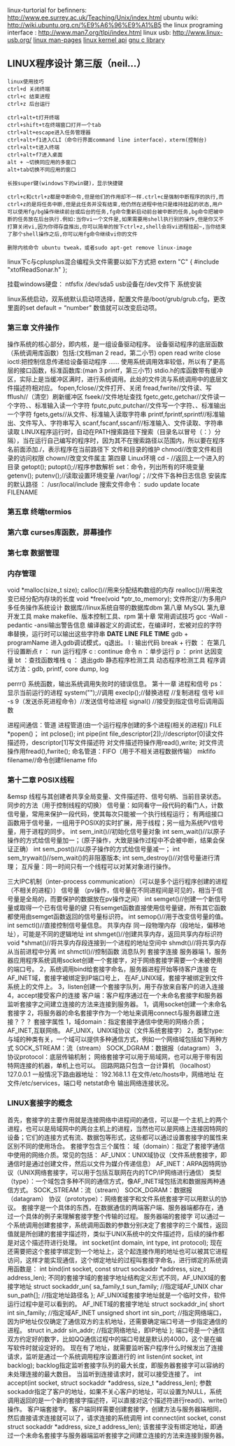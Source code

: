 

linux-turtorial for befinners: http://www.ee.surrey.ac.uk/Teaching/Unix/index.html
ubuntu wiki:      http://wiki.ubuntu.org.cn/%E9%A6%96%E9%A1%B5
the linux programing interface :  http://www.man7.org/tlpi/index.html
linux usb: http://www.linux-usb.org/
[linux man-pages](https://www.kernel.org/doc/man-pages/)
[linux kernel api](https://www.kernel.org/doc/htmldocs/kernel-api/)
[gnu c library](http://www.gnu.org/software/libc/manual/html_node/)

## LINUX程序设计 第三版（neil...）
```
linux使用技巧
ctrl+d 关闭终端
ctrl+c 结束进程
ctrl+z 后台运行

ctrl+alt+t打开终端
ctrl+shift+t在终端窗口打开一个tab
ctrl+alt+escape进入任务管理器
ctrl+alt+f1进入CLI（命令行界面command line interface），xterm(控制台)
ctrl+alt+t进入终端
ctrl+alt+f7进入桌面
alt + ~切换同应用的多窗口
alt+tab切换不同应用的窗口

长按super键(windows下的win键)，显示快捷键

ctrl+c和ctrl+z都是中断命令,但是他们的作用却不一样.ctrl+c是强制中断程序的执行,而ctrl+z的是将任务中断,但是此任务并没有结束,他仍然在进程中他只是维持挂起的状态,用户可以使用fg/bg操作继续前台或后台的任务,fg命令重新启动前台被中断的任务,bg命令把被中断的任务放在后台执行.例如:当你vi一个文件是,如果需要用shell执行别的操作,但是你又不打算关闭vi,因为你得存盘推出,你可以简单的按下ctrl+z,shell会将vi进程挂起~,当你结束了那个shell操作之后,你可以用fg命令继续vi你的文件

删除内核命令 ubuntu tweak，或者sudo apt-get remove linux-image
```
linux下c与cplusplus混合编程头文件需要以如下方式把
extern "C"
{
     #include "xtofReadSonar.h"
};

挂载windows硬盘： ntfsfix /dev/sda5
usb设备在/dev文件下
系统安装

linux系统启动，双系统默认启动项选择，配置文件是/boot/grub/grub.cfg，更改里面的set default = “number” 数值就可以改变启动项。

### 第三章 文件操作
操作系统的核心部分，即内核，是一组设备驱动程序。
设备驱动程序的底层函数（系统调用库函数）包括:(文档man 2 read，第二小节)
     open
     read
     write
     close
     ioctl:把控制信息传递给设备驱动程序
     ……
使用系统调用效率较低，所以有了更高层的接口函数，标准函数库:(man 3 printf，第三小节)
     stdio.h的库函数带有缓冲区，实际上是当缓冲区满时，进行系统调用。此处的文件流与系统调用中的底层文件描述符相对应。
     fopen,fclose//文件打开、关闭
     fread,fwrite//文件读、写
     fflush//（清空）刷新缓冲区
     fseek//文件地址查找
     fgetc,getc,getchar//文件读一个字符、、标准输入读一个字符
     fputc,putc,putchar//文件写一个字符、、标准输出一个字符
     fgets,gets//从文件、标准输入读取字符串
     printf,fprintf,sprintf//标准输出、文件写入、字符串写入
     scanf,fscanf,sscanf//标准输入、文件读取、字符串读取
LINUX程序运行时，自动在PATH搜索路径下搜索（目录名以冒号（：）分隔），当在运行自己编写的程序时，因为其不在搜索路径以范围内，所以要在程序名前面添加./，表示程序在当前路径下
文件和目录的维护
chmod//改变文件和目录的访问权限
chown//改变文件属主
第四章 Linux环境
cd -  //返回上一个进入的目录
getopt(); putopt();//程序参数解析
set：命令，列出所有的环境变量
getenv(); putenv();//读取设置环境变量
/var/log/；//文件下各种日志信息
安装库的默认路径 ： /usr/local/include
搜索文件命令： sudo update
                         locate FILENAME

### 第五章 终端termios
### 第六章 curses库函数，屏幕操作
### 第七章 数据管理
### 内存管理
void *malloc(size_t size);
calloc()//用来分配结构数组的内存
realloc()//用来改变已经分配内存块的长度
void *free(void *ptr_to_memory);
文件所定//为多用户多任务操作系统设计
数据库//linux系统自带的数据库dbm
第八章 MySQL
第九章 开发工具
make makefile、版本控制工具、rpm
第十章 常用调试技巧
gcc -Wall -pedantic -ansi输出警告信息
编译器定义的调试宏，在编译时，宏被对应的字符串替换，运行时可以输出这些字符串
__DATE__
__LINE__
__FILE__
__TIME__
gdb + programName 进入gdb调试模式，q退出。
l : 输出代码
break + 行数 ： 在第几行设置断点
r ： run 运行程序
c  : continue 命令
n ：单步运行
p ： print 达因变量
bt ：查找函数堆栈
q ： 退出gdb
静态程序检测工具
动态程序检测工具
程序调试方法：gdb, printf, core dump, log

perrr() 系统函数，输出系统调用失败时的错误信息。
第十一章 进程和信号
ps： 显示当前运行的进程
system("");//调用
execlp();//替换进程
//复制进程
信号
kill -s 9（发送杀死进程命令）//发送信号给进程
signal() //接受到指定信号后调用函数

进程间通信：管道
进程管道(由一个运行程序创建的多个进程(相关的进程))
FILE *popen()；
int pclose();
int pipe(int file_descriptor[2]);//descriptor[0]读文件描述符，descriptor[1]写文件描述符
对文件描述符操作用read(),write;
对文件流操作用fread(),fwrite();
命名管道：FIFO（用于不相关进程数据传输）
mkfifo filename//命令创建filename fifo
### 第十二章 POSIX线程
&emsp 线程与其创建者共享全局变量、文件描述符、信号句柄、当前目录状态。
同步的方法（用于控制线程的切换）
     信号量：如同看守一段代码的看门人，计数信号量，常用来保护一段代码，使其每次只能被一个执行线程运行；
         有两组接口函数用于信号量，一组用于POSIX的实时扩展，用于线程；另一组为系统PV信号量，用于进程的同步。
         int sem_init()//初始化信号量对象
         int sem_wait()//以原子操作的方式给信号量加一；（原子操作，大致是操作过程中不会被中断，结果会保证正确）
         int sem_post()//以原子操作的方式给信号量减一；
         int sem_trywait()//sem_wait()的非阻塞版本;
         int sem_destroy()//对信号量进行清理；
     互斥量：同一时间只有一个线程可以对某对象进行操作。

三大IPC机制（inter-process communication）（可以是多个运行程序创建的进程（不相关的进程））
信号量
（pv操作，信号量在不同进程间是可见的，相当于信号量是全局的，而要保护的数据放在pv操作之间）
int semget()//创建一个新信号量或取得一个已有信号量的键
只有semget函数直接使用信号量键，所有其它函数都使用由semget函数返回的信号量标识符。
int semop()//用于改变信号量的值。
int semctl()//直接控制信号量信息。
共享内存
同一段物理内存（段地址，偏移地址），可能是不同的逻辑地址
int shmget()//创建共享内存，返回共享内存标识符
void *shmat()//将共享内存段连接到一个进程的地址空间中
shmdt()//将共享内存从当前进程中分离
int shmctl()//控制函数
消息队列
套接字连接
服务器端
1，服务器应用程序系统调用socket创建一个套接字，对于网络套接字需要一个未被使用的端口号。
2，系统调用bind给套接字命名，服务器进程开始等待客户连接
     在AF_INET域，套接字被绑定到IP端口号上，
     在AF_UNIX域，套接字被绑定到文件系统上的文件上。
3，listen创建一个套接字队列，用于存放来自客户的进入连接
4，accept接受客户的连接
客户端：客户程序通过在一个未命名套接字和服务器监听套接字之间建立连接的方法来连接到服务器。
1，调用socket创建一个未命名套接字
2，将服务器的命名套接字作为一个地址来调用connect与服务器建立连接？？？
套接字属性
1，域domain：指定套接字通信中使用的网络介质；
AF_INET,互联网络。
AF_UNIX，UNIX域协议（文件系统套接字）
2，类型type:与域的种类有关，一个域可以提供多种通信方式，例如一个网络域包括如下两种方式
SOCK_STREAM：流（stream）
SOCK_DGRAM：数据报（datagram）
3，协议protocol：底层传输机制；
网络套接字可以用于局域网，也可以用于带有因特网连接的机器，单机上也可以。
回路网路只包含一台计算机 （localhost）127.0.0.1
一般情况下路由器地址： 192.168.1.1
在文件/etc/hosts中，网络地址
在文件/etc/services，端口号
netstat命令     输出网络连接状况。

### LINUX套接字的概念
首先，套接字的主要作用就是连接网络中进程间的通信，可以是一个主机上的两个进程，也可以是局域网中的两台主机上的进程，当然也可以是网络上连接因特网的设备；它们的连接方式有流、数据包等形式，这些都可以通过设置套接字的属性来区别不同的使用场合。
套接字包含三个属性：
     域（domain）：指定了套接字通信中使用的网络介质。常见的包括：
          AF_UNIX：UNIX域协议（文件系统套接字，即通信时是通过创建文件，然后以文件为媒介传递信息）
          AF_INET：ARPA因特网协议（UNIX网络套接字，可以用于包括互联网在内的TCP/IP网络进行通信）
     类型（type）：一个域包含多种不同的通信方式，像AF_INET域包括流和数据报两种通信方式。
SOCK_STREAM：流（stream）
SOCK_DGRAM：数据报（datagram）
     协议（prototype）：网络套接字和文件系统套接字可以用默认的协议。
套接字是一个具体的东西，在数据通信的两端客户端、服务器端都存在，通过一个具体的例子来理解套接字整个传输的过程。
服务器端的套接字
可以通过一个系统调用创建套接字，系统调用函数的参数分别决定了套接字的三个属性，返回值就是所创建的套接字描述符，类似于UNIX系统中的文件描述符，后续的操作都是对这个描述符进行处理。
int socket(int domain, int type, int protocol);
现在还需要把这个套接字绑定到一个地址上，这个起连接作用的地址也可以被其它进程访问，这样才能实现通信，这个绑定地址的过程叫套接字命名，进行绑定的系统调用函数是：
int bind(int socket, const struct sockaddr *address, size_t address_len);
不同的套接字域的套接字地址结构定义形式不同，AF_UNIX域的套接字地址
struct sockaddr_un{
     sa_family_t sun_family;   //指定域AF_UNIX
     char sun_path[];     //指定地址路径名
};
AF_UNIX域套接字地址就是一个临时文件，软件运行过程中是可以看到的。
AF_INET域的套接字地址
struct sockaddr_in{
     short int sin_family;     //指定域AF_INET
     unsigned short int sin_port; //指定网络端口，因为IP地址仅仅确定了通信双方的主机地址，还需要确定端口号进一步指定通信的进程。
     struct in_addr sin_addr; //指定网络地址，即IP地址
};
端口号是一个通信双方约定好的数字，比如QQ通信过程中的端口号就是默认的4000，这个是在编写软件时就设定好的。
现在有了地址，就需要监听客户程序什么时候发出了连接请求，监听是通过一个系统调用程序设置进行的
int listen(int socket, int backlog);
backlog指定监听套接字队列的最大长度，即服务器套接字可以容纳的未处理连接的最大数目。
当监听到连接请求时，就可以接受连接了。
int accept(int socket, struct sockaddr *address, size_t *address_len);
参数sockaddr指定了客户的地址，如果不关心客户的地址，可以设置为NULL，系统调用返回的是一个新的套接字描述符，可以直接对这个描述符进行read()、write()操作。
客户端套接字。
客户端同样需要创建套接字，创建方法与服务器端相同，然后直接请求连接就可以了，请求连接的系统调用
int connect(int socket, const struct sockaddr *address, size_t address_len);
该套接字没有绑定地址，即通过一个未命名套接字与服务器端监听套接字之间建立连接的方法来连接到服务器。
